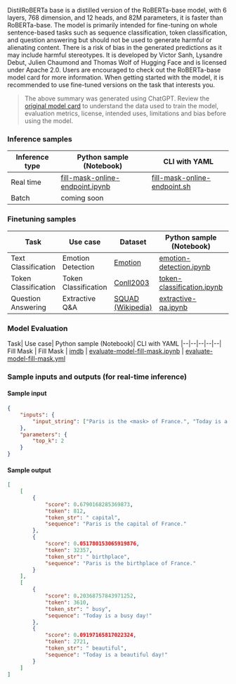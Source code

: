 DistilRoBERTa base is a distilled version of the RoBERTa-base model, with 6 layers, 768 dimension, and 12 heads, and 82M parameters, it is faster than RoBERTa-base. The model is primarily intended for fine-tuning on whole sentence-based tasks such as sequence classification, token classification, and question answering but should not be used to generate harmful or alienating content. There is a risk of bias in the generated predictions as it may include harmful stereotypes. It is developed by Victor Sanh, Lysandre Debut, Julien Chaumond and Thomas Wolf of Hugging Face and is licensed under Apache 2.0. Users are encouraged to check out the RoBERTa-base model card for more information. When getting started with the model, it is recommended to use fine-tuned versions on the task that interests you.

> The above summary was generated using ChatGPT. Review the <a href="https://huggingface.co/distilroberta-base" target="_blank">original model card</a> to understand the data used to train the model, evaluation metrics, license, intended uses, limitations and bias before using the model.

### Inference samples

Inference type|Python sample (Notebook)|CLI with YAML
|--|--|--|
Real time|<a href="https://aka.ms/azureml-infer-online-sdk-fill-mask" target="_blank">fill-mask-online-endpoint.ipynb</a>|<a href="https://aka.ms/azureml-infer-online-cli-fill-mask" target="_blank">fill-mask-online-endpoint.sh</a>
Batch | coming soon


### Finetuning samples

Task|Use case|Dataset|Python sample (Notebook)|CLI with YAML
|--|--|--|--|--|
Text Classification|Emotion Detection|<a href="https://huggingface.co/datasets/dair-ai/emotion" target="_blank">Emotion</a>|<a href="https://aka.ms/azureml-ft-sdk-emotion-detection" target="_blank">emotion-detection.ipynb</a>|<a href="https://aka.ms/azureml-ft-cli-emotion-detection" target="_blank">emotion-detection.sh</a>
Token Classification|Token Classification|<a href="https://huggingface.co/datasets/conll2003" target="_blank">Conll2003</a>|<a href="https://aka.ms/azureml-ft-sdk-token-classification" target="_blank">token-classification.ipynb</a>|<a href="https://aka.ms/azureml-ft-cli-token-classification" target="_blank">token-classification.sh</a>
Question Answering|Extractive Q&A|<a href="https://huggingface.co/datasets/squad" target="_blank">SQUAD (Wikipedia)</a>|<a href="https://aka.ms/azureml-ft-sdk-extractive-qa" target="_blank">extractive-qa.ipynb</a>|<a href="https://aka.ms/azureml-ft-cli-extractive-qa" target="_blank">extractive-qa.sh</a>


### Model Evaluation

Task| Use case| Python sample (Notebook)| CLI with YAML
|--|--|--|--|--|
Fill Mask | Fill Mask | <a href="https://huggingface.co/datasets/imdb" target="_blank">imdb</a> | <a href="https://aka.ms/azureml-eval-sdk-fill-mask/" target="_blank">evaluate-model-fill-mask.ipynb</a> | <a href="https://aka.ms/azureml-eval-cli-fill-mask/" target="_blank">evaluate-model-fill-mask.yml</a>


### Sample inputs and outputs (for real-time inference)

#### Sample input
```json
{
    "inputs": {
        "input_string": ["Paris is the <mask> of France.", "Today is a <mask> day!"]
    },
    "parameters": {
        "top_k": 2
    }
}
```

#### Sample output
```json
[
    [
        {
            "score": 0.6790168285369873,
            "token": 812,
            "token_str": " capital",
            "sequence": "Paris is the capital of France."
        },
        {
            "score": 0.051780153065919876,
            "token": 32357,
            "token_str": " birthplace",
            "sequence": "Paris is the birthplace of France."
        }
    ],
    [
        {
            "score": 0.20368757843971252,
            "token": 3610,
            "token_str": " busy",
            "sequence": "Today is a busy day!"
        },
        {
            "score": 0.09197165817022324,
            "token": 2721,
            "token_str": " beautiful",
            "sequence": "Today is a beautiful day!"
        }
    ]
]
```
